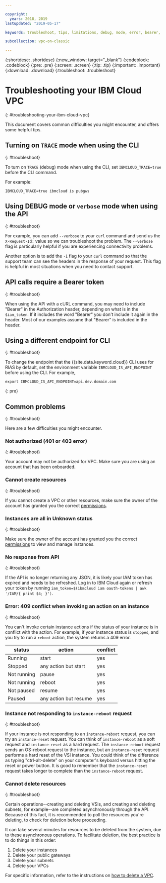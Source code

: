 ```yaml
---

copyright:
  years: 2018, 2019
lastupdated: "2019-05-17"

keywords: troubleshoot, tips, limitations, debug, mode, error, bearer, token, API, CLI, endpoint, problem, reboot, 409, status, instance, reset, asynchronous

subcollection: vpc-on-classic

---
```


{:shortdesc: .shortdesc}
{:new_window: target="_blank"}
{:codeblock: .codeblock}
{:pre: .pre}
{:screen: .screen}
{:tip: .tip}
{:important: .important}
{:download: .download}
{:troubleshoot: .troubleshoot}

# Troubleshooting your IBM Cloud VPC
{: #troubleshooting-your-ibm-cloud-vpc}

This document covers common difficulties you might encounter, and offers some helpful tips.

## Turning on `TRACE` mode when using the CLI
{: #troubleshoot}

To turn on `TRACE` (debug) mode when using the CLI, set `IBMCLOUD_TRACE=true` before the CLI command.

For example:

 ```
IBMCLOUD_TRACE=true ibmcloud is pubgws
```

## Using DEBUG mode or `verbose` mode when using the API
{: #troubleshoot}

For example, you can add `--verbose` to your `curl` command and send us the `X-Request-Id:` value so we can troubleshoot the problem. The `--verbose` flag is particularly helpful if you are experiencing connectivity problems.

Another option is to add the `-i` flag to your `curl` command so that the support team can see the headers in the response of your request. This flag is helpful in most situations when you need to contact support.

## API calls require a Bearer token
{: #troubleshoot}

When using the API with a cURL command, you may need to include "Bearer" in the Authorization header, depending on what is in the `$iam_token`. If it includes the word "Bearer" you don't include it again in the header. Most of our examples assume that "Bearer" is included in the header.

## Using a different endpoint for CLI
{: #troubleshoot}

To change the endpoint that the {{site.data.keyword.cloud}} CLI uses for RIAS by default, set the environment variable `IBMCLOUD_IS_API_ENDPOINT` before using the CLI. For example,

```
export IBMCLOUD_IS_API_ENDPOINT=api.dev.domain.com
```
{: pre}


## Common problems
{: #troubleshoot}

Here are a few difficulties you might encounter.

### Not authorized (401 or 403 error)
{: #troubleshoot}

Your account may not be authorized for VPC. Make sure you are using an account that has been onboarded.

### Cannot create resources
{: #troubleshoot}

If you cannot create a VPC or other resources, make sure the owner of the account has granted you the correct [permissions](/docs/vpc-on-classic?topic=vpc-on-classic-managing-user-permissions-for-vpc-resources).

### Instances are all in Unknown status
{: #troubleshoot}

Make sure the owner of the account has granted you the correct [permissions](/docs/vpc-on-classic?topic=vpc-on-classic-managing-user-permissions-for-vpc-resources) to view and manage instances.

### No response from API
{: #troubleshoot}

If the API is no longer returning any JSON, it is likely your IAM token has expired and needs to be refreshed. Log in to IBM Cloud again or refresh your token by running `iam_token=$(ibmcloud iam oauth-tokens | awk '/IAM/{ print $4; }')`.

### Error: 409 conflict when invoking an action on an instance
{: #troubleshoot}

You can't invoke certain instance actions if the status of your instance is in conflict with the action. For example, if your instance status is `stopped`, and you try to run a `reboot` action, the system returns a 409 error.

| status      | action     | conflict |
| ----------- | ---------- | -------- |
| Running     | start      | yes      |
| Stopped     | any action but start  | yes      |
| Not running | pause      | yes      |
| Not running | reboot     | yes      |
| Not paused  | resume     | yes      |
| Paused      | any action but resume | yes      |


### Instance not responding to `instance-reboot` request
{: #troubleshoot}

If your instance is not responding to an `instance-reboot` request, you can try an `instance-reset` request. You can think of `instance-reboot` as a soft request and `instance-reset` as a hard request. The `instance-reboot` request sends an OS-reboot request to the instance, but an `instance-reset` request performs a hard reset of the VSI instance. You could think of the difference as typing "ctrl-alt-delete" on your computer's keyboard versus hitting the reset or power button. It is good to remember that the `instance-reset` request takes longer to complete than the `instance-reboot` request.

### Cannot delete resources
{: #troubleshoot}

Certain operations--creating and deleting VSIs, and creating and deleting subnets, for example--are completed asynchronously through the API. Because of this fact, it is recommended to poll the resources you're deleting, to check for deletion before proceeding. 

It can take several minutes for resources to be deleted from the system, due to these asynchronous operations. To facilitate deletion, the best practice is to do things in this order:

1. Delete your instances
2. Delete your public gateways
3. Delete your subnets
4. Delete your VPCs

For specific information, refer to the instructions on [how to delete a VPC](/docs/vpc-on-classic?topic=vpc-on-classic-deleting).
